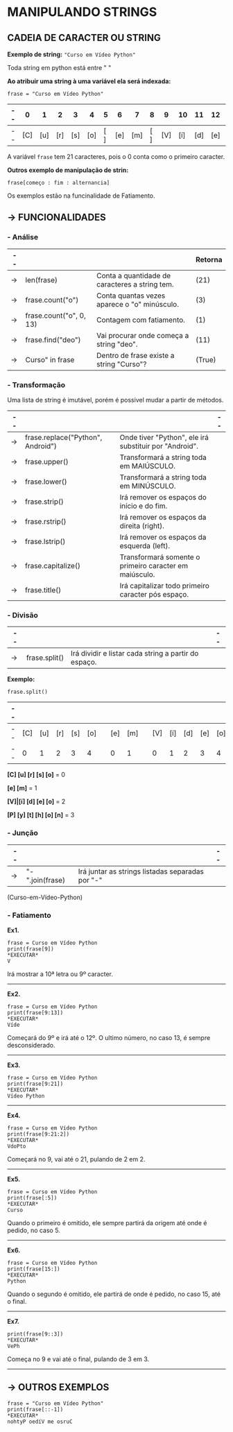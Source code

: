# MANIPULANDO STRINGS

## **CADEIA DE CARACTER OU STRING**

**Exemplo de string:** `"Curso em Vídeo Python"`

Toda string em python está entre " "

**Ao atribuir uma string à uma variável ela será indexada:**

`frase = "Curso em Vídeo Python"`

-- |0  |1  |2  |3  |4  |5  |6  |7  |8  |9  |10 |11 |12 |13 |14 |15 |16 |17 |18 |19 |20
---|---|---|---|---|---|---|---|---|---|---|---|---|---|---|---|---|---|---|---|---|---
-- |[C]|[u]|[r]|[s]|[o]|[ ]|[e]|[m]|[ ]|[V]|[í]|[d]|[e]|[o]|[ ]|[P]|[y]|[t]|[h]|[o]|[n]

A variável `frase` tem 21 caracteres, pois o 0 conta como o primeiro caracter.

**Outros exemplo de manipulação de strin:**

`frase[começo : fim : alternancia]`

Os exemplos estão na funcinalidade de Fatiamento.


## **-> FUNCIONALIDADES**

### - Análise

-- |   |   | Retorna
---|---|---| --
-> |len(frase)              |Conta a quantidade de caracteres a string tem. |(21)
-> |frase.count("o")        |Conta quantas vezes aparece o "o" minúsculo.   |(3)
-> |frase.count("o", 0, 13) |Contagem com fatiamento.                       |(1)
-> |frase.find("deo")       |Vai procurar onde começa a string "deo".       |(11)
-> |Curso" in frase         |Dentro de frase existe a string "Curso"?       |(True)


### - Transformação

Uma lista de string é imutável, porém é possivel mudar a partir de métodos.

-- |   |   | --
---|---|---| --
-> |frase.replace("Python", Android")      |Onde tiver "Python", ele irá substituir por "Android".
-> |frase.upper()                          |Transformará a string toda em MAIÚSCULO.
-> |frase.lower()                          |Transformará a string toda em MINÚSCULO.
-> |frase.strip()                          |Irá remover os espaços do início e do fim.
-> |frase.rstrip()                         |Irá remover os espaços da direita (right).
-> |frase.lstrip()                         |Irá remover os espaços da esquerda (left).
-> |frase.capitalize()                     |Transformará somente o primeiro caracter em maiúsculo.
-> |frase.title()                          |Irá capitalizar todo primeiro caracter pós espaço.
### - Divisão 

-- |   |   | --
---|---|---| --
-> | frase.split()                    |Irá dividir e listar cada string a partir do espaço.

**Exemplo:**

`frase.split()`

-- |   |   |   |   |   |   |   |   |   |   |   |   |   |   |   |   |   |   |   |   |   | --
---|---|---|---|---|---|---|---|---|---|---|---|---|---|---|---|---|---|---|---|---|---|---
-- |[C]|[u]|[r]|[s]|[o]|   |[e]|[m]|   |[V]|[í]|[d]|[e]|[o]|   |[P]|[y]|[t]|[h]|[o]|[n]| --
-- |0  |1  |2  |3  |4  |   |0  |1  |   |0  |1  |2  |3  |4  |   |0  |1  |2  |3  |4  |5  | --

**[C] [u] [r] [s] [o]** = 0

**[e] [m]** = 1

**[V]|[í] [d] [e] [o]** = 2

**[P] [y] [t] [h] [o] [n]** = 3
### - Junção

-- |   |   | --
---|---|---| --
-> |"-".join(frase)                   | Irá juntar as strings listadas separadas por "-"
(Curso-em-Vídeo-Python)




### - Fatiamento

**Ex1.**
```
frase = Curso em Vídeo Python
print(frase[9])
*EXECUTAR*
V
```                  

Irá mostrar a 10ª letra ou 9º caracter.
***

**Ex2.**
```
frase = Curso em Vídeo Python
print(frase[9:13])
*EXECUTAR*
Víde            
```
Começará do 9º e irá até o 12º. O ultimo número, no caso 13, é sempre desconsiderado.
***

**Ex3.**
```
frase = Curso em Vídeo Python
print(frase[9:21])
*EXECUTAR*
Vídeo Python
```
***

**Ex4.**
```
frase = Curso em Vídeo Python
print(frase[9:21:2])
*EXECUTAR*
VdoPto            
```
Começará no 9, vai até o 21, pulando de 2 em 2.
***

**Ex5.**
```
frase = Curso em Vídeo Python
print(frase[:5])
*EXECUTAR*
Curso            
```
Quando o primeiro é omitido, ele sempre partirá da origem até onde é pedido, no caso 5.

***
**Ex6.**
```
frase = Curso em Vídeo Python
print(frase[15:])
*EXECUTAR*
Python
```
Quando o segundo é omitido, ele partirá de onde é pedido, no caso 15, até o final.
***

**Ex7.**
```
print(frase[9::3])
*EXECUTAR*
VePh
```
Começa no 9 e vai até o final, pulando de 3 em 3.
***

## **-> OUTROS EXEMPLOS**

```
frase = "Curso em Vídeo Python"
print(frase[::-1])
*EXECUTAR*
nohtyP oedíV me osruC
```
